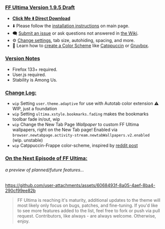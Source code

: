 ### <ins> FF Ultima Version 1.9.5 Draft
- **[Click Me ⬇️ Direct Download](https://github.com/soulhotel/FF-ULTIMA/releases/download/1.9.5/ffultima1.9.5.zip)**
- ⬇️ Please follow the [installation instructions](https://github.com/soulhotel/FF-ULTIMA#installation) on main page.
- 🗨️ [Submit an issue](https://github.com/soulhotel/FF-ULTIMA/issues/new/choose) or ask questions not answered in [the Wiki](https://github.com/soulhotel/FF-ULTIMA/wiki).
- ⚙️ [Change settings](https://github.com/soulhotel/FF-ULTIMA/wiki/Settings), tab size, autohiding, spacing, and more.
- 🎨 Learn how to [create a Color Scheme](https://github.com/soulhotel/FF-ULTIMA/wiki/Create-a-Color-Scheme) like [Catppuccin](https://github.com/soulhotel/FF-ULTIMA/blob/next-release/theme/color-schemes/catppuccin/readme.md) or [Gruvbox](https://github.com/soulhotel/FF-ULTIMA/blob/next-release/theme/color-schemes/gruvbox-light/readme.md).

### <ins> Version Notes
- Firefox 133+ required.
- User.js required.
- Stability is Among Us.


### <ins> Change Log:
- `wip` Setting `user.theme.adaptive` for use with Autotab color extension :warning: WIP, just a foundation
- `wip` Setting `ultima.xstyle.bookmarks.fading` makes the bookmarks toolbar fade in/out, wip
- `wip` Change the New Tab Page *Wallpaper* to custom FF Ultima wallpapers, right on the New Tab page! Enabled via `browser.newtabpage.activity-stream.newtabWallpapers.v2.enabled` (wip. unstable)
- `wip` Catppuccin-Frappe color-scheme, inspired by [reddit post](https://www.reddit.com/r/FirefoxCSS/comments/1gvrm1e/comment/ly69zbn/?utm_source=share&utm_medium=web3x&utm_name=web3xcss&utm_term=1&utm_content=share_button)

### <ins> On the Next Episode of FF Ultima:
###### *a preview of planned/future features...*
https://github.com/user-attachments/assets/6068493f-8a05-4aef-8ba4-290cf99ee82b

> FF Ultima is reaching it's maturity, additional updates to the theme will most likely only focus on bugs, patches, and fine-tuning. If you'd like to see more features added to the list, feel free to fork or push via pull request. Contributors, like always - are always welcome. Otherwise, enjoy.


